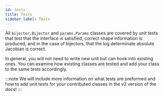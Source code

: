```yaml
---
id: tests
title: Tests
sidebar_label: Tests
---
```


All `bijector.Bijector` and `params.Params` classes are covered by unit tests that test that the interface is satisfied, correct shape information is produced, and in the case of bijectors, that the log determinate absolute Jacobian is correct.

In general, you will not need to write new unit but can hook into existing ones. You can examine how existing classes are tested and add your class to the same tests accordingly.

:::note
We will include more information on what tests are preformed and how to add unit tests for your contributed classes in the v2 version of the docs!
:::
